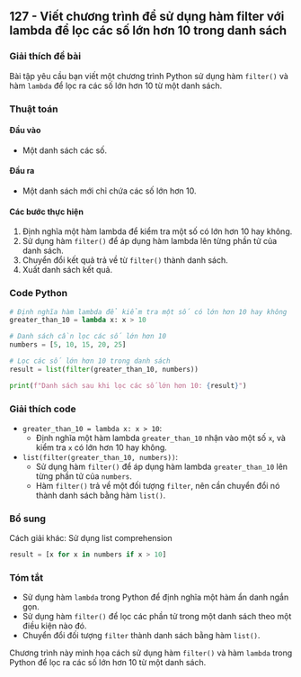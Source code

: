 ## 127 - Viết chương trình để sử dụng hàm filter với lambda để lọc các số lớn hơn 10 trong danh sách

### Giải thích đề bài

Bài tập yêu cầu bạn viết một chương trình Python sử dụng hàm `filter()` và hàm `lambda` để lọc ra các số lớn hơn 10 từ một danh sách.

### Thuật toán

#### Đầu vào

- Một danh sách các số.

#### Đầu ra

- Một danh sách mới chỉ chứa các số lớn hơn 10.

#### Các bước thực hiện

1. Định nghĩa một hàm lambda để kiểm tra một số có lớn hơn 10 hay không.
2. Sử dụng hàm `filter()` để áp dụng hàm lambda lên từng phần tử của danh sách.
3. Chuyển đổi kết quả trả về từ `filter()` thành danh sách.
4. Xuất danh sách kết quả.

### Code Python

```python
# Định nghĩa hàm lambda để kiểm tra một số có lớn hơn 10 hay không
greater_than_10 = lambda x: x > 10

# Danh sách cần lọc các số lớn hơn 10
numbers = [5, 10, 15, 20, 25]

# Lọc các số lớn hơn 10 trong danh sách
result = list(filter(greater_than_10, numbers))

print(f"Danh sách sau khi lọc các số lớn hơn 10: {result}")
```

### Giải thích code

- `greater_than_10 = lambda x: x > 10`:
  - Định nghĩa một hàm lambda `greater_than_10` nhận vào một số `x`, và kiểm tra `x` có lớn hơn 10 hay không.
- `list(filter(greater_than_10, numbers))`:
  - Sử dụng hàm `filter()` để áp dụng hàm lambda `greater_than_10` lên từng phần tử của `numbers`.
  - Hàm `filter()` trả về một đối tượng `filter`, nên cần chuyển đổi nó thành danh sách bằng hàm `list()`.

### Bổ sung

Cách giải khác: Sử dụng list comprehension

```python
result = [x for x in numbers if x > 10]
```

### Tóm tắt

- Sử dụng hàm `lambda` trong Python để định nghĩa một hàm ẩn danh ngắn gọn.
- Sử dụng hàm `filter()` để lọc các phần tử trong một danh sách theo một điều kiện nào đó.
- Chuyển đổi đối tượng `filter` thành danh sách bằng hàm `list()`.

Chương trình này minh họa cách sử dụng hàm `filter()` và hàm `lambda` trong Python để lọc ra các số lớn hơn 10 từ một danh sách.
